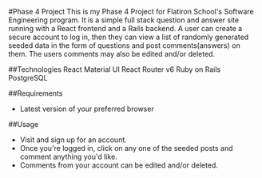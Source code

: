 #Phase 4 Project
This is my Phase 4 Project for Flatiron School's Software Engineering program. It is a simple full stack question and answer site running with a React frontend and a Rails backend. A user can create a secure account to log in, then they can view a list of randomly generated seeded data in the form of questions and post comments(answers) on them. The users comments may also be edited and/or deleted.

##Technologies
React
Material UI
React Router v6
Ruby on Rails
PostgreSQL

##Requirements
- Latest version of your preferred browser

##Usage
- Visit [](https://queryzone.onrender.com/) and sign up for an account.
- Once you're logged in, click on any one of the seeded posts and comment anything you'd like.
- Comments from your account can be edited and/or deleted.